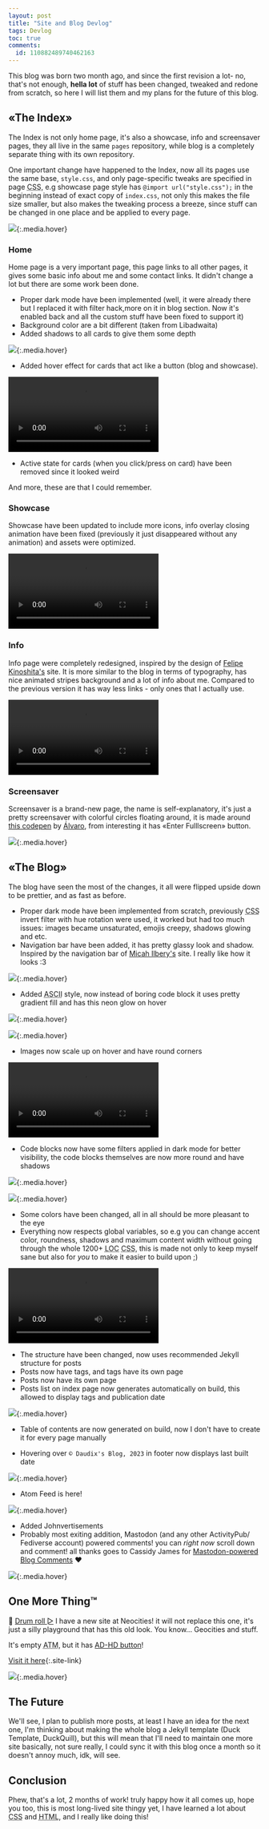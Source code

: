 ```yaml
---
layout: post
title: "Site and Blog Devlog"
tags: Devlog
toc: true
comments:
  id: 110882489740462163
---
```


<script>
  function playAudio(url) {
    new Audio(url).play();
  }
</script>

This blog was born two month ago, and since the first revision a lot- no, that's not enough, **hella lot** of stuff has been changed, tweaked and redone from scratch, so here I will list them and my plans for the future of this blog.

## «The Index»

The Index is not only home page, it's also a showcase, info and screensaver pages, they all live in the same `pages` repository, while blog is a completely separate thing with its own repository.

One important change have happened to the Index, now all its pages use the same base, `style.css`, and only page-specific tweaks are specified in page <abbr title="Cascading Style Sheets">CSS</abbr>, e.g showcase page style has `@import url("style.css");` in the beginning instead of exact copy of `index.css`, not only this makes the file size smaller, but also makes the tweaking process a breeze, since stuff can be changed in one place and be applied to every page.

![](../assets/posts/2023-08-13/pasted-image-20230813115925.png){:.media.hover}

### Home

Home page is a very important page, this page links to all other pages, it gives some basic info about me and some contact links. It didn't change a lot but there are some work been done.

- Proper dark mode have been implemented (well, it were already there but I replaced it with filter hack,more on it in blog section. Now it's enabled back and all the custom stuff have been fixed to support it)
- Background color are a bit different (taken from Libadwaita)
- Added shadows to all cards to give them some depth

![](../assets/posts/2023-08-13/pasted-image-20230813120014.png){:.media.hover}

- Added hover effect for cards that act like a button (blog and showcase).

<video class="media" controls src="../assets/posts/2023-08-13/запись-экрана-от-2023-08-13-12-00-41.webm"></video>

- Active state for cards (when you click/press on card) have been removed since it looked weird

And more, these are that I could remember.

### Showcase

Showcase have been updated to include more icons, info overlay closing animation have been fixed (previously it just disappeared without any animation) and assets were optimized.

<video class="media" controls src="../assets/posts/2023-08-13/запись-экрана-от-2023-08-13-12-04-04.webm"></video>

### Info

Info page were completely redesigned, inspired by the design of [Felipe  
Kinoshita's](https://felipekinoshita.com) site. It is more similar to the blog in terms of typography, has nice animated stripes background and a lot of info about me. Compared to the previous version it has way less links - only ones that I actually use.

<video class="media" controls src="../assets/posts/2023-08-13/запись-экрана-от-2023-08-13-12-12-30.webm"></video>

### Screensaver

Screensaver is a brand-new page, the name is self-explanatory, it's just a pretty screensaver with colorful circles floating around, it is made around [this codepen](https://codepen.io/alvarotrigo/pen/qBMMyxz) by [Álvaro](https://codepen.io/alvarotrigo), from interesting it has «Enter Fulllscreen» button.

![](../assets/posts/2023-08-13/pasted-image-20230813121518.png){:.media.hover}

## «The Blog»

The blog have seen the most of the changes, it all were flipped upside down to be prettier, and as fast as before.

- Proper dark mode have been implemented from scratch, previously <abbr title="Cascading Style Sheets">CSS</abbr> invert filter with hue rotation were used, it worked but had too much issues: images became unsaturated, emojis creepy, shadows glowing and etc.
- Navigation bar have been added, it has pretty glassy look and shadow. Inspired by the navigation bar of [Micah Ilbery's](https://micahilbery.com) site. I really like how it looks :3

![](../assets/posts/2023-08-13/pasted-image-20230813121727.png){:.media.hover}

- Added <abbr title="American Standard Code for Information Interchange">ASCII</abbr> style, now instead of boring code block it uses pretty gradient fill and has this neon glow on hover

![](../assets/posts/2023-08-13/pasted-image-20230813121756.png){:.media.hover}

![](../assets/posts/2023-08-13/pasted-image-20230813121750.png){:.media.hover}

- Images now scale up on hover and have round corners

<video class="media" controls src="../assets/posts/2023-08-13/запись-экрана-от-2023-08-13-12-24-13.webm"></video>

- Code blocks now have some filters applied in dark mode for better visibility, the code blocks themselves are now more round and have shadows

![](../assets/posts/2023-08-13/снимок-экрана-от-2023-08-13-12-26-07.png){:.media.hover}

![](../assets/posts/2023-08-13/снимок-экрана-от-2023-08-13-12-26-18.png){:.media.hover}

- Some colors have been changed, all in all should be more pleasant to the eye
- Everything now respects global variables, so e.g you can change accent color, roundness, shadows and maximum content width without going through the whole 1200+ <abbr title="Lines Of Code">LOC</abbr> <abbr title="Cascading Style Sheets">CSS</abbr>, this is made not only to keep myself sane but also for _you_ to make it easier to build upon ;)

<video class="media" class="media" controls src="../assets/posts/2023-08-13/запись-экрана-от-2023-08-11-01-50-55.webm"></video>

- The structure have been changed, now uses recommended Jekyll structure for posts
- Posts now have tags, and tags have its own page
- Posts now have its own page
- Posts list on index page now generates automatically on build, this allowed to display tags and publication date

![](../assets/posts/2023-08-13/pasted-image-20230813122050.png){:.media.hover}

- Table of contents are now generated on build, now I don't have to create it for every page manually

- Hovering over `© Daudix's Blog, 2023` in footer now displays last built date

![](../assets/posts/2023-08-13/pasted-image-20230813122106.png){:.media.hover}

- Atom Feed is here!

![](../assets/posts/2023-08-13/pasted-image-20230813122201.png){:.media.hover}

- Added Johnvertisements
- Probably most exiting addition, Mastodon (and any other ActivityPub/​Fediverse account) powered comments! you can _right now_ scroll down and comment! all thanks goes to Cassidy James for [Mastodon-powered Blog Comments](https://cassidyjames.com/blog/fediverse-blog-comments-mastodon) ❤️

![](../assets/posts/2023-08-13/pasted-image-20230813122238.png){:.media.hover}

## One More Thing™

🥁 [Drum roll ▻](<javascript:onclick=playAudio('../assets/posts/2023-08-13/drum-roll-gaming-sound-effect-hd.mp3');>) I have a new site at Neocities! it will not replace this one, it's just a silly playground that has this old look. You know... Geocities and stuff.

It's empty <abbr title="At The Moment">ATM</abbr>, but it has [AD-HD button](https://mstdn.social/@Daudix/110872543493210479)!

[Visit it here](https://daudix.neocities.org){:.site-link}

![](../assets/posts/2023-08-13/pasted-image-20230813122311.png){:.media.hover}

## The Future

We'll see, I plan to publish more posts, at least I have an idea for the next one, I'm thinking about making the whole blog a Jekyll template (Duck Template, DuckQuill), but this will mean that I'll need to maintain one more site basically, not sure really, I could sync it with this blog once a month so it doesn't annoy much, idk, will see.

## Conclusion

Phew, that's a lot, 2 months of work! truly happy how it all comes up, hope you too, this is most long-lived site thingy yet, I have learned a lot about <abbr title="Cascading Style Sheets">CSS</abbr> and <abbr title="HyperText Markup Language">HTML</abbr>, and I really like doing this!

